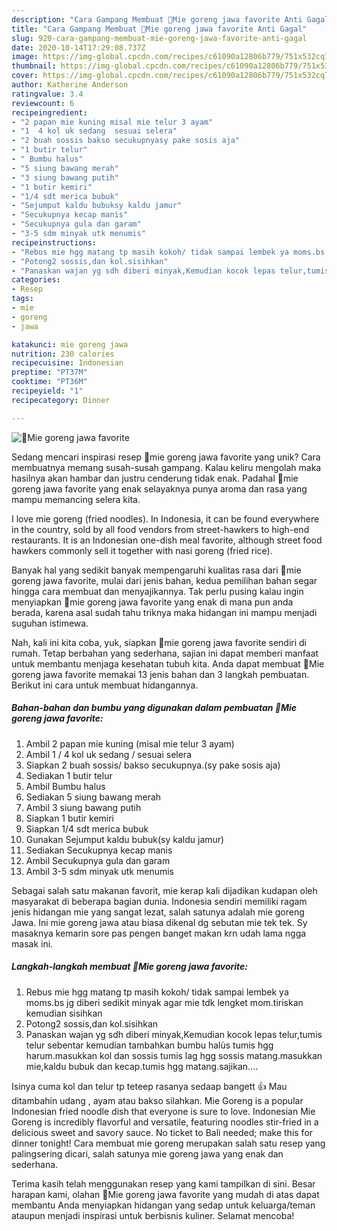 ```yaml
---
description: "Cara Gampang Membuat 🍜Mie goreng jawa favorite Anti Gagal"
title: "Cara Gampang Membuat 🍜Mie goreng jawa favorite Anti Gagal"
slug: 920-cara-gampang-membuat-mie-goreng-jawa-favorite-anti-gagal
date: 2020-10-14T17:29:08.737Z
image: https://img-global.cpcdn.com/recipes/c61090a12806b779/751x532cq70/🍜mie-goreng-jawa-favorite-foto-resep-utama.jpg
thumbnail: https://img-global.cpcdn.com/recipes/c61090a12806b779/751x532cq70/🍜mie-goreng-jawa-favorite-foto-resep-utama.jpg
cover: https://img-global.cpcdn.com/recipes/c61090a12806b779/751x532cq70/🍜mie-goreng-jawa-favorite-foto-resep-utama.jpg
author: Katherine Anderson
ratingvalue: 3.4
reviewcount: 6
recipeingredient:
- "2 papan mie kuning misal mie telur 3 ayam"
- "1  4 kol uk sedang  sesuai selera"
- "2 buah sossis bakso secukupnyasy pake sosis aja"
- "1 butir telur"
- " Bumbu halus"
- "5 siung bawang merah"
- "3 siung bawang putih"
- "1 butir kemiri"
- "1/4 sdt merica bubuk"
- "Sejumput kaldu bubuksy kaldu jamur"
- "Secukupnya kecap manis"
- "Secukupnya gula dan garam"
- "3-5 sdm minyak utk menumis"
recipeinstructions:
- "Rebus mie hgg matang tp masih kokoh/ tidak sampai lembek ya moms.bs jg diberi sedikit minyak agar mie tdk lengket mom.tiriskan kemudian sisihkan"
- "Potong2 sossis,dan kol.sisihkan"
- "Panaskan wajan yg sdh diberi minyak,Kemudian kocok lepas telur,tumis telur sebentar kemudian tambahkan bumbu halùs tumis hgg harum.masukkan kol dan sossis tumis lag hgg sossis matang.masukkan mie,kaldu bubuk dan kecap.tumis hgg matang.sajikan...."
categories:
- Resep
tags:
- mie
- goreng
- jawa

katakunci: mie goreng jawa 
nutrition: 230 calories
recipecuisine: Indonesian
preptime: "PT37M"
cooktime: "PT36M"
recipeyield: "1"
recipecategory: Dinner

---
```



![🍜Mie goreng jawa favorite](https://img-global.cpcdn.com/recipes/c61090a12806b779/751x532cq70/🍜mie-goreng-jawa-favorite-foto-resep-utama.jpg)

Sedang mencari inspirasi resep 🍜mie goreng jawa favorite yang unik? Cara membuatnya memang susah-susah gampang. Kalau keliru mengolah maka hasilnya akan hambar dan justru cenderung tidak enak. Padahal 🍜mie goreng jawa favorite yang enak selayaknya punya aroma dan rasa yang mampu memancing selera kita.

I love mie goreng (fried noodles). In Indonesia, it can be found everywhere in the country, sold by all food vendors from street-hawkers to high-end restaurants. It is an Indonesian one-dish meal favorite, although street food hawkers commonly sell it together with nasi goreng (fried rice).

Banyak hal yang sedikit banyak mempengaruhi kualitas rasa dari 🍜mie goreng jawa favorite, mulai dari jenis bahan, kedua pemilihan bahan segar hingga cara membuat dan menyajikannya. Tak perlu pusing kalau ingin menyiapkan 🍜mie goreng jawa favorite yang enak di mana pun anda berada, karena asal sudah tahu triknya maka hidangan ini mampu menjadi suguhan istimewa.


Nah, kali ini kita coba, yuk, siapkan 🍜mie goreng jawa favorite sendiri di rumah. Tetap berbahan yang sederhana, sajian ini dapat memberi manfaat untuk membantu menjaga kesehatan tubuh kita. Anda dapat membuat 🍜Mie goreng jawa favorite memakai 13 jenis bahan dan 3 langkah pembuatan. Berikut ini cara untuk membuat hidangannya.

<!--inarticleads1-->

##### Bahan-bahan dan bumbu yang digunakan dalam pembuatan 🍜Mie goreng jawa favorite:

1. Ambil 2 papan mie kuning (misal mie telur 3 ayam)
1. Ambil 1 / 4 kol uk sedang / sesuai selera
1. Siapkan 2 buah sossis/ bakso secukupnya.(sy pake sosis aja)
1. Sediakan 1 butir telur
1. Ambil  Bumbu halus
1. Sediakan 5 siung bawang merah
1. Ambil 3 siung bawang putih
1. Siapkan 1 butir kemiri
1. Siapkan 1/4 sdt merica bubuk
1. Gunakan Sejumput kaldu bubuk(sy kaldu jamur)
1. Sediakan Secukupnya kecap manis
1. Ambil Secukupnya gula dan garam
1. Ambil 3-5 sdm minyak utk menumis


Sebagai salah satu makanan favorit, mie kerap kali dijadikan kudapan oleh masyarakat di beberapa bagian dunia. Indonesia sendiri memiliki ragam jenis hidangan mie yang sangat lezat, salah satunya adalah mie goreng Jawa. Ini mie goreng jawa atau biasa dikenal dg sebutan mie tek tek. Sy masaknya kemarin sore pas pengen banget makan krn udah lama ngga masak ini. 

<!--inarticleads2-->

##### Langkah-langkah membuat 🍜Mie goreng jawa favorite:

1. Rebus mie hgg matang tp masih kokoh/ tidak sampai lembek ya moms.bs jg diberi sedikit minyak agar mie tdk lengket mom.tiriskan kemudian sisihkan
1. Potong2 sossis,dan kol.sisihkan
1. Panaskan wajan yg sdh diberi minyak,Kemudian kocok lepas telur,tumis telur sebentar kemudian tambahkan bumbu halùs tumis hgg harum.masukkan kol dan sossis tumis lag hgg sossis matang.masukkan mie,kaldu bubuk dan kecap.tumis hgg matang.sajikan....


Isinya cuma kol dan telur tp teteep rasanya sedaap bangett 👍 Mau ditambahin udang , ayam atau bakso silahkan. Mie Goreng is a popular Indonesian fried noodle dish that everyone is sure to love. Indonesian Mie Goreng is incredibly flavorful and versatile, featuring noodles stir-fried in a delicious sweet and savory sauce. No ticket to Bali needed; make this for dinner tonight! Cara membuat mie goreng merupakan salah satu resep yang palingsering dicari, salah satunya mie goreng jawa yang enak dan sederhana. 

Terima kasih telah menggunakan resep yang kami tampilkan di sini. Besar harapan kami, olahan 🍜Mie goreng jawa favorite yang mudah di atas dapat membantu Anda menyiapkan hidangan yang sedap untuk keluarga/teman ataupun menjadi inspirasi untuk berbisnis kuliner. Selamat mencoba!
